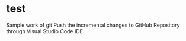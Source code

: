 # test
Sample work of git 
Push the incremental changes to GitHub
Repository through Visual Studio Code IDE
